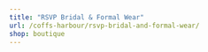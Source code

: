 ```yaml
---
title: "RSVP Bridal & Formal Wear"
url: /coffs-harbour/rsvp-bridal-and-formal-wear/
shop: boutique
---
```

